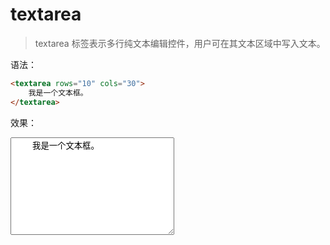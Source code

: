 # textarea

> textarea 标签表示多行纯文本编辑控件，用户可在其文本区域中写入文本。

语法：

```html
<textarea rows="10" cols="30">
    我是一个文本框。
</textarea>
```

效果：

<textarea rows="10" cols="30">
    我是一个文本框。
</textarea>
